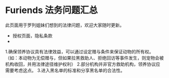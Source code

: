 # Furiends 法务问题汇总

此页面用于罗列姐妹们想到的法律问题，欢迎大家随时更新。

- 授权页面，隐私条款
- 
1.确保领养协议具有法律效益，可以通过设定赠与条件来保证动物的所有权。（如：本动物为无偿赠与，但如果拉黑救助人、拒绝回访等事件发生，则宠物会被机构收回，并用法律途径维护权利）
2.部分机构并非官方救助机构，领养协议应需要考虑这点。
3.进入黑名单的标准和分享黑名单的合法性。
